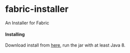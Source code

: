 # fabric-installer
An Installer for Fabric

#### Installing
Download install from [here](https://jitpack.io/com/github/Legacy-Fabric/fabric-installer/-SNAPSHOT/fabric-installer--SNAPSHOT.jar), run the jar with at least Java 8.